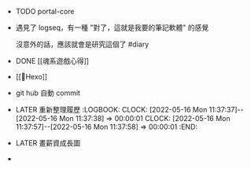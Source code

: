 - TODO portal-core
- 遇見了 logseq，有一種 "對了，這就是我要的筆記軟體" 的感覺
  
  沒意外的話，應該就會是研究這個了
  #diary
- DONE [[魂系遊戲心得]]
- [[Hexo]]
- git hub 自動 commit
- LATER 重新整理履歷
  :LOGBOOK:
  CLOCK: [2022-05-16 Mon 11:37:37]--[2022-05-16 Mon 11:37:38] =>  00:00:01
  CLOCK: [2022-05-16 Mon 11:37:57]--[2022-05-16 Mon 11:37:58] =>  00:00:01
  :END:
- LATER 畫薪資成長圖
-